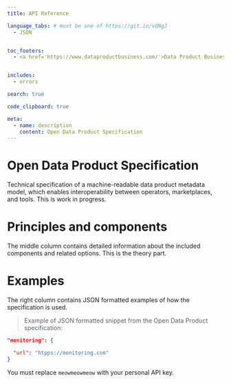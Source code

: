```yaml
---
title: API Reference

language_tabs: # must be one of https://git.io/vQNgJ
  - JSON


toc_footers:
  - <a href='https://www.dataproductbusiness.com/'>Data Product Business</a>


includes:
  - errors

search: true

code_clipboard: true

meta:
  - name: description
    content: Open Data Product Specification
---
```


# Open Data Product Specification

Technical specification of a machine-readable data product metadata model, which enables interoperability between operators, marketplaces, and tools. This is work in progress. 

# Principles and components

The middle column contains detailed information about the included components and related options. This is the theory part. 

# Examples 

The right column contains JSON formatted examples of how the specification is used. 

> Example of JSON formatted snippet from the Open Data Product specification:

```JSON
"monitoring": {

  "url": "htpps://monitoring.com"
}
```

<aside class="notice">
You must replace <code>meowmeowmeow</code> with your personal API key.
</aside>


